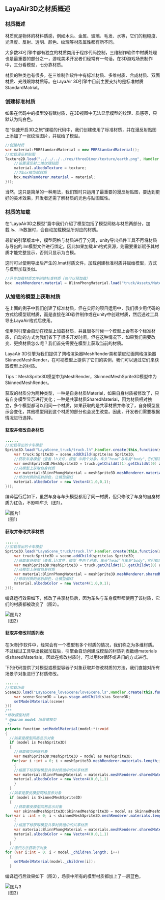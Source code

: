 ## LayaAir3D之材质概述

### 材质概述

材质就是物体的材料质感，例如木头、金属、玻璃、毛发、水等，它们的粗糙度、光泽度、反射、透明、颜色、纹理等材质属性都有所不同。

大多数3D引擎中都有独立的材质类用于程序代码控制，三维制作软件中材质处理也是最重要的部分之一，游戏美术开发者们经常有一句话，在3D游戏场景制作中，三分看模型，七分靠材质。

材质的种类也有很多，在三维制作软件中有标准材质、多维材质、合成材质、双面材质、光线跟踪材质等。在LayaAir 3D引擎中目前主要支持的是标准材质StandardMatrial。



### 创建标准材质

如果在代码中的模型没有赋材质，在3D视图中无法显示模型的纹理、质感等，只默认为纯白色。

在“快速开启3D之旅”课程的代码中，我们创建使用了标准材质，并在漫反射贴图上添加了一张纹理图片，并赋给了模型。

```java
//创建材质
var material:PBRStandardMaterial = new PBRStandardMaterial();
//加载漫反射贴图
Texture2D.load("../../../../res/threeDimen/texture/earth.png", Handler.create(null, function(texture:Texture2D):void {
	//设置漫反射二维纹理贴图
	material.albedoTexture = texture;
	//为box模型赋材质
	box.meshRenderer.material = material;
}));
```

当然，这只是简单的一种用法，我们暂时只运用了最重要的漫反射贴图，要达到更好的美术效果，开发者还需了解材质的光色与贴图属性。



### 材质的加载

在“LayaAir3D之模型”篇中我们介绍了模型包括了模型网格与材质两部分，加载.ls、.lh数据时，会自动加载模型所对应的材质。

最新的引擎版本中，模型网格与材质进行了分离，unity导出插件工具不再将材质与导出的.lm模型文件进行绑定。因此如果加载.lm格式资源，则需要重新赋予其材质才能完整显示，否则只显示为白模。

这时可以使用导出后产生的.lmat材质文件，加载创建标准材质并赋给模型，方式与模型加载类似。

```java
//异步加载材质文件创建标准材质（也可以预加载）
box .meshRenderer.material = BlinnPhongMaterial.load("truck/Assets/Materials/t0200.lmat");
```



### 从加载的模型上获取材质

在上面的例子中我们创建了标准材质，但在实际的项目运用中，我们很少用代码的方式给模型赋材质，而是直接在3D软件制作或在unity中创建材质，然后通过工具导出LayaAir格式后使用。

使用时引擎会自动在模型上加载材质，并且很多时候一个模型上会有多个标准材质，自动的方式为我们省下了很多开发时间。但在这种情况下，如果我们需要改变、更换材质怎么呢？我们首先需要在模型上获取当前的材质。

LayaAir 3D引擎为我们提供了网格渲染器MeshRender类和蒙皮动画网格渲染器SkinnedMeshRender，在可视模型上提供了它们的实例，我们可以通过它们来获取模型上的材质。

Tips：MeshSprite3D模型中为MeshRender，SkinnedMeshSprite3D模型中为SkinnedMeshRender。

获取的材质分为两种类型，一种是自身材质Material，如果自身材质被修改了，只有自身模型显示进行变化；一种是共享材质SharedMaterial，因为材质相对独立，多个模型都可以用同一个材质，如果获取的是共享材质并修改了，自身模型显示会变化，其他模型用到这个材质的部分也会发生改变。因此，开发者们需要根据情况进行选择。



#### 获取并修改自身材质

```java
......
//加载导出的卡车模型
Sprite3D.load("LayaScene_truck/truck.lh",Handler.create(this,function(sprite:Sprite3D):void{
    var truck:Sprite3D = scene.addChild(sprite)as Sprite3D;
    //获取车身模型（查看.lh文件，模型	中两个对象，车头“head”与车身"body",它们都用同一个材质）
    var meshSprite3D:MeshSprite3D = truck.getChildAt(1).getChildAt(0) as MeshSprite3D;
    //从模型上获取自身材质
	var material:BlinnPhongMaterial = meshSprite3D.meshRenderer.material as BlinnPhongMaterial;
    //修改材质的反射颜色，让模型偏红
	material.albedoColor = new Vector4(1,0,0,1); 
}));
```

编译运行后如下，虽然车身与车头模型都用了同一材质，但只修改了车身的自身材质为红色，不影响车头（图1）。

![图片1](img/1.png)<br>（图1）



#### 获取并修改共享材质

```java
......
//加载导出的卡车模型
Sprite3D.load("LayaScene_truck/truck.lh",Handler.create(this,function(sprite:Sprite3D):void{
    var truck:Sprite3D = scene.addChild(sprite)as Sprite3D;
    //获取车身模型（查看.lh文件，模型	中两个对象，车头“head”与车身"body",它们都用同一个材质）
    var meshSprite3D:MeshSprite3D = truck.getChildAt(1).getChildAt(0) as MeshSprite3D;
    //从模型上获取自身材质
	var material:BlinnPhongMaterial = meshSprite3D.meshRenderer.sharedMaterial as BlinnPhongMaterial;
    //修改材质的反射颜色，让模型偏红
	material.albedoColor = new Vector4(1,0,0,1); 
}));
```
编译运行效果如下，修改了共享材质后，因为车头与车身模型都使用了该材质，它们的材质都被改变了（图2）。

![图片2](img/2.png)<br>（图2）



#### 获取并修改材质列表

在3d制作软件中，经常会有一个模型有多个材质的情况，我们称之为多维材质。不过经过工具导出数据加载后，引擎会自动创建成模型的材质列表数组materials或sharedMaterials，因此在修改材质时，可以用for循环或递归的方式进行。

下列代码提供了对模型或模型容器子对象获取并修改材质的方法，我们直接对所有场景子对象进行了材质修改。

```java
......
//加载场景
Scene3D.load("LayaScene_loveScene/loveScene.ls",Handler.create(this,function(s:*):void{
	var scene:Scene3D = Laya.stage.addChild(s)as Scene3D;
    setModelMaterial(scene)
}))
/**
*修改模型材质
* @param model 场景或模型
 */		
private function setModelMaterial(model:*):void
{
  //如果是模型网格显示对象
  if (model is MeshSprite3D) 
  {
    //获取模型网格对象
    var meshSprite3D:MeshSprite3D = model as MeshSprite3D;
   for(var i :int = 0; i < meshSprite3D.meshRenderer.materials.length;i++)
	{
	//根据下标获取模型共享材质组中的共享材质
	var material:BlinnPhongMaterial = materials.meshRenderer.sharedMaterials[i] as                 BlinnPhongMaterial;
	material.albedoColor = new Vector4(0,0,1,1)
	}
  }
  //如果是蒙皮模型网格显示对象
  if (model is SkinnedMeshSprite3D) 
  {
    //获取蒙皮模型网格显示对象
    var skinnedMeshSprite3D:SkinnedMeshSprite3D = model as SkinnedMeshSprite3D;
for(var i :int = 0; i < skinnedMeshSprite3D.meshRenderer.materials.length;i++)
	{
	//根据下标获取模型共享材质组中的共享材质
	var material:BlinnPhongMaterial = materials.meshRenderer.sharedMaterials[i] as BlinnPhongMaterial;
	material.albedoColor = new Vector4(0,0,1,1)
	}
  }
  //递归方法获取子对象
for (var i:int = 0; i < model._children.length; i++)
  {
    setModelMaterial(model._children[i]);
  }
```

编译运行后效果如下（图3），场景中所有的模型材质都加上了一层蓝色。

![图片3](img/3.png)<br>（图3）